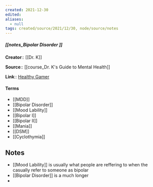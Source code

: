 ```yaml
---
created: 2021-12-30 
edited: 
aliases:
  - null
tags: created/source/2021/12/30, node/source/notes
---
```


##### [[notes_Bipolar Disorder ]]
**Creator**:: [[Dr. K]]
 
**Source**:: [[course_Dr. K's Guide to Mental Health]]

**Link**:: [Healthy Gamer](https://coaching.healthygamer.gg/guide/lessons/bipolar-disorder)

#### Terms
- [[MDD]]
- [[Bipolar Disorder]]
- [[Mood Lability]]
- [[Bipolar I]]
- [[Bipolar II]]
- [[Mania]]
- [[DSM]]
- [[Cyclothymia]]

## Notes
- [[Mood Lability]] is usually what people are reffering to when the casually refer to someone as bipolar
- [[Bipolar Disorder]] is a much longer 
- 